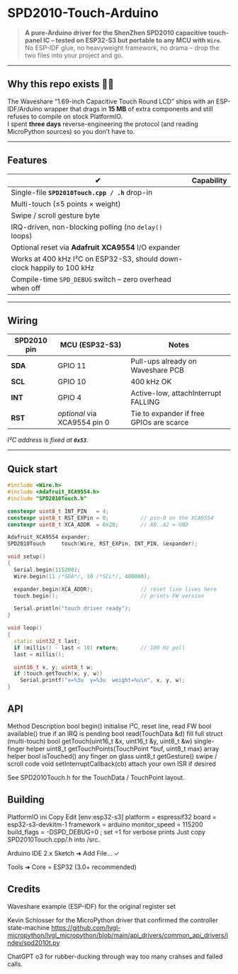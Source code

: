 # SPD2010-Touch-Arduino

> **A pure-Arduino driver for the ShenZhen SPD2010 capacitive
> touch-panel IC – tested on ESP32-S3 but portable to any MCU with
> `Wire`.**  
> No ESP-IDF glue, no heavyweight framework, no drama – drop the two
> files into your project and go.

---

## Why this repo exists 🤦‍♂️

The Waveshare “1.69-inch Capacitive Touch Round LCD” ships with an
ESP-IDF/Arduino wrapper that drags in **15 MB** of extra components and
still refuses to compile on stock PlatformIO.  
I spent **three days** reverse-engineering the protocol (and reading
MicroPython sources) so you don’t have to.

---

## Features

| ✔ | Capability |
|---|------------|
| Single-file **`SPD2010Touch.cpp / .h`** drop-in |
| Multi-touch (≤5 points × weight) |
| Swipe / scroll gesture byte |
| IRQ-driven, non-blocking polling (no `delay()` loops) |
| Optional reset via **Adafruit XCA9554** I/O expander |
| Works at 400 kHz I²C on ESP32-S3, should down-clock happily to 100 kHz |
| Compile-time `SPD_DEBUG` switch – zero overhead when off |

---

## Wiring

| SPD2010 pin | MCU (ESP32-S3) | Notes |
|-------------|---------------|-------|
| **SDA**     | GPIO 11        | Pull-ups already on Waveshare PCB |
| **SCL**     | GPIO 10        | 400 kHz OK |
| **INT**     | GPIO 4         | Active-low, attachInterrupt FALLING |
| **RST**     | *optional* via XCA9554 pin 0 | Tie to expander if free GPIOs are scarce |

*I²C address is fixed at **`0x53`**.*

---

## Quick start

```cpp
#include <Wire.h>
#include <Adafruit_XCA9554.h>
#include "SPD2010Touch.h"

constexpr uint8_t INT_PIN   = 4;
constexpr uint8_t RST_EXPin = 0;          // pin-0 on the XCA9554
constexpr uint8_t XCA_ADDR  = 0x20;       // A0..A2 = GND

Adafruit_XCA9554 expander;
SPD2010Touch     touch(Wire, RST_EXPin, INT_PIN, &expander);

void setup()
{
  Serial.begin(115200);
  Wire.begin(11 /*SDA*/, 10 /*SCL*/, 400000);

  expander.begin(XCA_ADDR);               // reset line lives here
  touch.begin();                          // prints FW version

  Serial.println("touch driver ready");
}

void loop()
{
  static uint32_t last;
  if (millis() - last < 10) return;       // 100 Hz poll
  last = millis();

  uint16_t x, y; uint8_t w;
  if (touch.getTouch(x, y, w))
    Serial.printf("x=%3u  y=%3u  weight=%u\n", x, y, w);
}
```

## API

Method	Description
bool begin()	initialise I²C, reset line, read FW
bool available()	true if an IRQ is pending
bool read(TouchData &d)	fill full struct (multi-touch)
bool getTouch(uint16_t &x, uint16_t &y, uint8_t &w)	single-finger helper
uint8_t getTouchPoints(TouchPoint *buf, uint8_t max)	array helper
bool isTouched()	any finger on glass
uint8_t getGesture()	swipe / scroll code
void setInterruptCallback(cb)	attach your own ISR if desired

See SPD2010Touch.h for the TouchData / TouchPoint layout.

## Building
PlatformIO
ini
Copy
Edit
[env:esp32-s3]
platform      = espressif32
board         = esp32-s3-devkitm-1
framework     = arduino
monitor_speed = 115200
build_flags   = -DSPD_DEBUG=0      ; set =1 for verbose prints
Just copy SPD2010Touch.cpp/.h into /src.

Arduino IDE 2.x
Sketch ➜ Add File… ✓

Tools ➜ Core = ESP32 (3.0+ recommended)

## Credits
Waveshare example (ESP-IDF) for the original register set

Kevin Schlosser for the
MicroPython driver that confirmed the controller state-machine
https://github.com/lvgl-micropython/lvgl_micropython/blob/main/api_drivers/common_api_drivers/indev/spd2010t.py

ChatGPT o3 for rubber-ducking through way too many crahses and failed calls.


